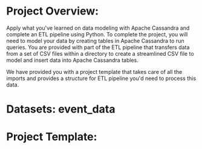 # Project Overview:
Apply what you've learned on data modeling with Apache Cassandra and complete an ETL pipeline using Python. To complete the project, you will need to model your data by creating tables in Apache Cassandra to run queries. You are provided with part of the ETL pipeline that transfers data from a set of CSV files within a directory to create a streamlined CSV file to model and insert data into Apache Cassandra tables.

We have provided you with a project template that takes care of all the imports and provides a structure for ETL pipeline you'd need to process this data.

# Datasets: event_data
<!-- event_data/2018-11-08-events.csv
event_data/2018-11-09-events.csv -->

# Project Template:

